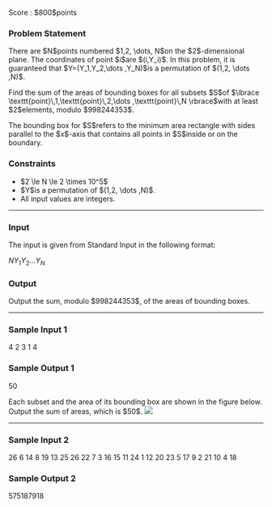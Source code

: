 
<div>

<span>

<span>

<p>
Score : $800$points
</p>

<div>

<section>

### **Problem Statement**

<p>
There are $N$points numbered $1,2, \dots, N$on the $2$-dimensional plane.
The coordinates of point $i$are $(i,Y_i)$.
In this problem, it is guaranteed that $Y=(Y_1,Y_2,\dots ,Y_N)$is a permutation of $(1,2, \dots ,N)$.
</p>

<p>
Find the sum of the areas of bounding boxes for all subsets $S$of $\lbrace \texttt{point}\,1,\texttt{point}\,2,\dots ,\texttt{point}\,N \rbrace$with at least $2$elements, modulo $998244353$.
</p>

<p>
The bounding box for $S$refers to the minimum area rectangle with sides parallel to the $x$-axis that contains all points in $S$inside or on the boundary.
</p>

</section>

</div>

<div>

<section>

### **Constraints**

<ul>

<li>
$2 \le N \le 2 \times 10^5$
</li>

<li>
$Y$is a permutation of $(1,2, \dots ,N)$.
</li>

<li>
All input values are integers.
</li>

</ul>

</section>

</div>

---

<div>

<div>

<section>

### **Input**

<p>
The input is given from Standard Input in the following format:
</p>

<div>

$N$$Y_1$$Y_2$$\ldots$$Y_N$
</div>

</section>

</div>

<div>

<section>

### **Output**

<p>
Output the sum, modulo $998244353$, of the areas of bounding boxes.
</p>

</section>

</div>

</div>

---

<div>

<section>

### **Sample Input 1**

<div>

4
2 3 1 4

</div>

</section>

</div>

<div>

<section>

### **Sample Output 1**

<div>

50

</div>

<p>
Each subset and the area of its bounding box are shown in the figure below. Output the sum of areas, which is $50$.

<img src="https://img.atcoder.jp/arc201/d0a42940efeb582795eb4766786ddd68.png">

</img>

</p>

</section>

</div>

---

<div>

<section>

### **Sample Input 2**

<div>

26
6 14 8 19 13 25 26 22 7 3 16 15 11 24 1 12 20 23 5 17 9 2 21 10 4 18

</div>

</section>

</div>

<div>

<section>

### **Sample Output 2**

<div>

575187918

</div>

</section>

</div>

</span>

</span>

</div>
